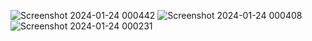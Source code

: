 ![Screenshot 2024-01-24 000442](https://github.com/Anurag11L/customer_relationship_management/assets/97452535/78d5b9f3-fa8a-4a4b-ac57-07a6ecc0e53a)
![Screenshot 2024-01-24 000408](https://github.com/Anurag11L/customer_relationship_management/assets/97452535/d0a90ed6-0ec4-4957-919d-97986d82d965)
![Screenshot 2024-01-24 000231](https://github.com/Anurag11L/customer_relationship_management/assets/97452535/d846653b-025c-4ba8-a9f0-40b694281a79)
